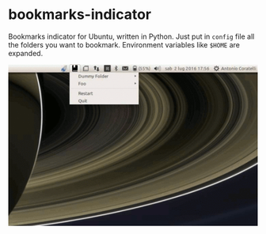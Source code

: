 # bookmarks-indicator
Bookmarks indicator for Ubuntu, written in Python.
Just put in `config` file all the folders you want to bookmark.
Environment variables like `$HOME` are expanded.

![example](https://raw.githubusercontent.com/antoniocoratelli/bookmarks-indicator/master/res/animation.gif)
